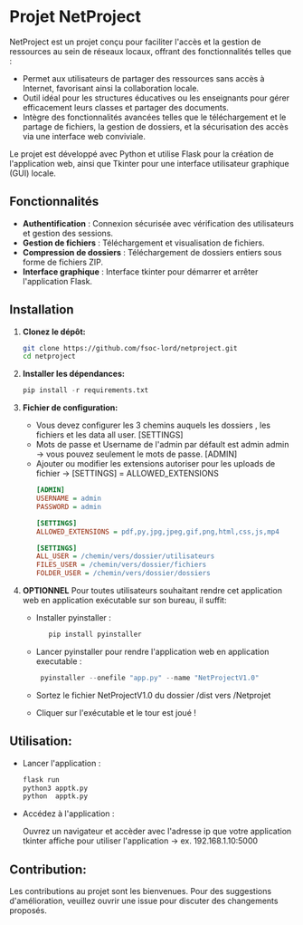 # Projet NetProject

NetProject est un projet conçu pour faciliter l'accès et la gestion de ressources au sein de réseaux locaux, offrant des fonctionnalités telles que :

- Permet aux utilisateurs de partager des ressources sans accès à Internet, favorisant ainsi la collaboration locale.
- Outil idéal pour les structures éducatives ou les enseignants pour gérer efficacement leurs classes et partager des documents.
- Intègre des fonctionnalités avancées telles que le téléchargement et le partage de fichiers, la gestion de dossiers, et la sécurisation des accès via une interface web conviviale.

Le projet est développé avec Python et utilise Flask pour la création de l'application web, ainsi que Tkinter pour une interface utilisateur graphique (GUI) locale.

## Fonctionnalités

- **Authentification** : Connexion sécurisée avec vérification des utilisateurs et gestion des sessions.
- **Gestion de fichiers** : Téléchargement et visualisation de fichiers.
- **Compression de dossiers** : Téléchargement de dossiers entiers sous forme de fichiers ZIP.
- **Interface graphique** : Interface tkinter pour démarrer et arrêter l'application Flask.


## Installation

1. **Clonez le dépôt:**
   ```bash
   git clone https://github.com/fsoc-lord/netproject.git
   cd netproject
2. **Installer les dépendances:**
   ```python
   pip install -r requirements.txt
3. **Fichier de configuration:**
   - Vous devez configurer les 3 chemins auquels les dossiers , les fichiers et les data all user. [SETTINGS] 
   - Mots de passe et Username de l'admin par défault est admin admin -> vous pouvez seulement le mots de passe. [ADMIN]
   - Ajouter ou modifier les extensions autoriser pour les uploads de fichier -> [SETTINGS] = ALLOWED_EXTENSIONS
       ```ini
       [ADMIN]
      USERNAME = admin
      PASSWORD = admin

      [SETTINGS]
      ALLOWED_EXTENSIONS = pdf,py,jpg,jpeg,gif,png,html,css,js,mp4
       
      [SETTINGS]
     ALL_USER = /chemin/vers/dossier/utilisateurs
     FILES_USER = /chemin/vers/dossier/fichiers
      FOLDER_USER = /chemin/vers/dossier/dossiers
3. **OPTIONNEL**
   Pour toutes utilisateurs souhaitant rendre cet application web en application exécutable sur son bureau, il suffit:

   - Installer pyinstaller :
     
        ```python
           pip install pyinstaller
   -  Lancer pyinstaller pour rendre l'application web en application executable :
     
      ```python
       pyinstaller --onefile "app.py" --name "NetProjectV1.0"
   -  Sortez le fichier NetProjectV1.0 du dossier /dist vers /Netprojet
     
   -  Cliquer sur l'exécutable et le tour est joué !
  
## **Utilisation:**

   - Lancer l'application :
     
     ```python
     flask run
     python3 apptk.py
     python  apptk.py
     
  - Accédez à l'application :

    Ouvrez un navigateur et accèder avec l'adresse ip que votre application tkinter affiche pour utiliser l'application -> ex. 192.168.1.10:5000 

## **Contribution:**
   
   Les contributions au projet sont les bienvenues. Pour des suggestions d'amélioration, veuillez ouvrir une issue pour discuter des changements proposés.
